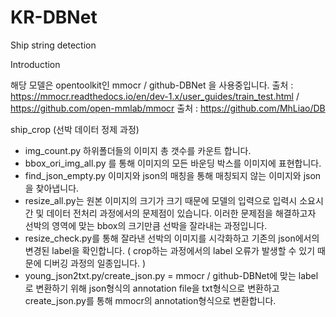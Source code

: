 # KR-DBNet
Ship string detection

Introduction

해당 모델은 opentoolkit인 mmocr / github-DBNet 을 사용중입니다.
출처 : https://mmocr.readthedocs.io/en/dev-1.x/user_guides/train_test.html / https://github.com/open-mmlab/mmocr
출처 : https://github.com/MhLiao/DB




ship_crop (선박 데이터 정제 과정) 
 - img_count.py 하위폴더들의 이미지 총 갯수를 카운트 합니다.
 - bbox_ori_img_all.py 를 통해 이미지의 모든 바운딩 박스를 이미지에 표현합니다.
 - find_json_empty.py 이미지와 json의 매칭을 통해 매칭되지 않는 이미지와 json을 찾아냅니다.
 - resize_all.py는 원본 이미지의 크기가 크기 때문에 모델의 입력으로 입력시 소요시간 및 데이터 전처리 과정에서의 문제점이 있습니다. 이러한 문제점을 해결하고자 선박의 영역에 맞는 bbox의 크기만큼 선박을 잘라내는 과정입니다.
 - resize_check.py를 통해 잘라낸 선박의 이미지를 시각화하고 기존의 json에서의 변경된 label을 확인합니다. ( crop하는 과정에서의 label 오류가 발생할 수 있기 때문에 디버깅 과정의 일종입니다. )
 - young_json2txt.py/create_json.py = mmocr / github-DBNet에 맞는 label로 변환하기 위해 json형식의 annotation file을 txt형식으로 변환하고 create_json.py를 통해 mmocr의 annotation형식으로 변환합니다.

 
